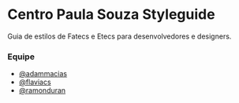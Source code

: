 # Centro Paula Souza Styleguide

Guia de estilos de Fatecs e Etecs para desenvolvedores e designers.

### Equipe
- [@adammacias][adammacias]
- [@flaviacs][flaviacs]
- [@ramonduran][ramonduran]

[adammacias]: https://github.com/adammacias
[flaviacs]: https://github.com/flaviacs
[ramonduran]: https://github.com/ramonduran
